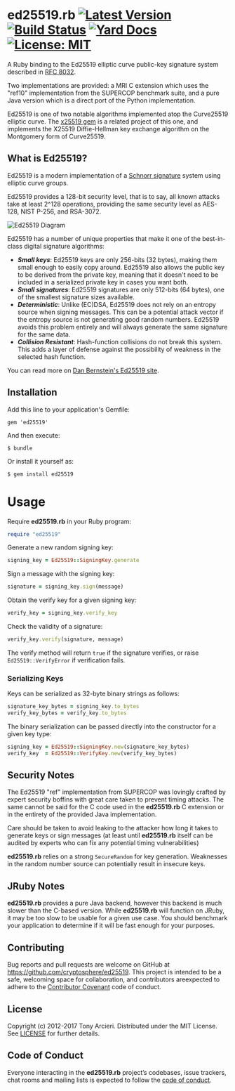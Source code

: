 # ed25519.rb [![Latest Version][gem-shield]][gem-link] [![Build Status][build-image]][build-link] [![Yard Docs][docs-image]][docs-link] [![License: MIT][license-image]][license-link]

[gem-shield]: https://badge.fury.io/rb/ed25519.svg
[gem-link]: https://rubygems.org/gems/ed25519
[build-image]: https://travis-ci.org/cryptosphere/ed25519.svg?branch=master
[build-link]: https://travis-ci.org/cryptosphere/ed25519
[docs-image]: https://img.shields.io/badge/yard-docs-blue.svg
[docs-link]: http://www.rubydoc.info/gems/ed25519
[license-image]: https://img.shields.io/badge/license-MIT-blue.svg
[license-link]: https://github.com/cryptosphere/ed25519/blob/master/LICENSE

A Ruby binding to the Ed25519 elliptic curve public-key signature system
described in [RFC 8032].

Two implementations are provided: a MRI C extension which uses the "ref10"
implementation from the SUPERCOP benchmark suite, and a pure Java version
which is a direct port of the Python implementation.

Ed25519 is one of two notable algorithms implemented atop the Curve25519
elliptic curve. The [x25519 gem] is a related project of this one,
and implements the X25519 Diffie-Hellman key exchange algorithm on the
Montgomery form of Curve25519.

[RFC 8032]: https://tools.ietf.org/html/rfc8032
[x25519 gem]: https://github.com/cryptosphere/x25519

## What is Ed25519?

Ed25519 is a modern implementation of a [Schnorr signature] system using
elliptic curve groups.

Ed25519 provides a 128-bit security level, that is to say, all known attacks
take at least 2^128 operations, providing the same security level as AES-128,
NIST P-256, and RSA-3072.

![Ed25519 Diagram](https://raw.github.com/cryptosphere/ed25519/master/ed25519.png)

Ed25519 has a number of unique properties that make it one of the best-in-class
digital signature algorithms:

* ***Small keys***: Ed25519 keys are only 256-bits (32 bytes), making them
  small enough to easily copy around. Ed25519 also allows the public key
  to be derived from the private key, meaning that it doesn't need to be
  included in a serialized private key in cases you want both.
* ***Small signatures***: Ed25519 signatures are only 512-bits (64 bytes),
  one of the smallest signature sizes available.
* ***Deterministic***: Unlike (EC)DSA, Ed25519 does not rely on an entropy
  source when signing messages. This can be a potential attack vector if
  the entropy source is not generating good random numbers. Ed25519 avoids
  this problem entirely and will always generate the same signature for the
  same data.
* ***Collision Resistant***: Hash-function collisions do not break this
  system. This adds a layer of defense against the possibility of weakness
  in the selected hash function.

You can read more on [Dan Bernstein's Ed25519 site](http://ed25519.cr.yp.to/).

[Schnorr signature]: https://en.wikipedia.org/wiki/Schnorr_signature

## Installation

Add this line to your application's Gemfile:

    gem 'ed25519'

And then execute:

    $ bundle

Or install it yourself as:

    $ gem install ed25519

# Usage

Require **ed25519.rb** in your Ruby program:

```ruby
require "ed25519"
```

Generate a new random signing key:

```ruby
signing_key = Ed25519::SigningKey.generate
```

Sign a message with the signing key:

```ruby
signature = signing_key.sign(message)
```

Obtain the verify key for a given signing key:

```ruby
verify_key = signing_key.verify_key
```

Check the validity of a signature:

```ruby
verify_key.verify(signature, message)
```

The verify method will return `true` if the signature verifies, or raise
`Ed25519::VerifyError` if verification fails.

### Serializing Keys

Keys can be serialized as 32-byte binary strings as follows:

```ruby
signature_key_bytes = signing_key.to_bytes
verify_key_bytes = verify_key.to_bytes
```

The binary serialization can be passed directly into the constructor for a given key type:

```ruby
signing_key = Ed25519::SigningKey.new(signature_key_bytes)
verify_key  = Ed25519::VerifyKey.new(verify_key_bytes)
```

## Security Notes

The Ed25519 "ref" implementation from SUPERCOP was lovingly crafted by expert
security boffins with great care taken to prevent timing attacks. The same
cannot be said for the C code used in the **ed25519.rb** C extension or in the
entirety of the provided Java implementation.

Care should be taken to avoid leaking to the attacker how long it takes to
generate keys or sign messages (at least until **ed25519.rb** itself can be audited
by experts who can fix any potential timing vulnerabilities)

**ed25519.rb** relies on a strong `SecureRandom` for key generation.
Weaknesses in the random number source can potentially result in insecure keys.

## JRuby Notes

**ed25519.rb** provides a pure Java backend, however this backend is much slower
than the C-based version. While **ed25519.rb** will function on JRuby, it may be
too slow to be usable for a given use case. You should benchmark your
application to determine if it will be fast enough for your purposes.

## Contributing

Bug reports and pull requests are welcome on GitHub at https://github.com/cryptosphere/ed25519.
This project is intended to be a safe, welcoming space for collaboration,
and contributors areexpected to adhere to the [Contributor Covenant](http://contributor-covenant.org)
code of conduct.

## License

Copyright (c) 2012-2017 Tony Arcieri. Distributed under the MIT License. See
[LICENSE] for further details.

[LICENSE]: https://github.com/cryptosphere/ed25519/blob/master/LICENSE

## Code of Conduct

Everyone interacting in the **ed25519.rb** project’s codebases, issue trackers, chat
rooms and mailing lists is expected to follow the [code of conduct].

[code of conduct]: https://github.com/cryptosphere/ed25519/blob/master/CODE_OF_CONDUCT.md
